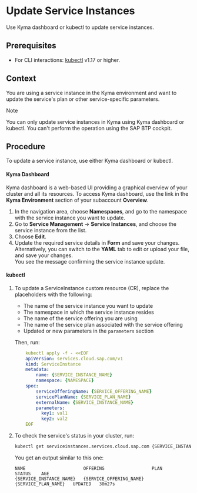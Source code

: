 # Update Service Instances

Use Kyma dashboard or kubectl to update service instances.

## Prerequisites

* For CLI interactions: [kubectl](https://kubernetes.io/docs/tasks/tools/) v1.17 or higher.

## Context

You are using a service instance in the Kyma environment and want to update the service's plan or other service-specific parameters.

> [!NOTE]
> You can only update service instances in Kyma using Kyma dashboard or kubectl. You can't perform the operation using the SAP BTP cockpit.

## Procedure

To update a service instance, use either Kyma dashboard or kubectl.

<!-- tabs:start -->
#### **Kyma Dashboard**

Kyma dashboard is a web-based UI providing a graphical overview of your cluster and all its resources.
To access Kyma dashboard, use the link in the **Kyma Environment** section of your subaccount **Overview**.

1. In the navigation area, choose **Namespaces**, and go to the namespace with the service instance you want to update.
2. Go to **Service Management** -> **Service Instances**, and choose the service instance from the list.
3. Choose **Edit**.
4. Update the required service details in **Form** and save your changes.<br>Alternatively, you can switch to the **YAML** tab to edit or upload your file, and save your changes.<br>
You see the message confirming the service instance update.

#### **kubectl**

1.  To update a ServiceInstance custom resource (CR), replace the placeholders with the following:
    - The name of the service instance you want to update
    - The namespace in which the service instance resides
    - The name of the service offering you are using
    - The name of the service plan associated with the service offering
    - Updated or new parameters in the `parameters` section

    Then, run: 

    ```yaml
        kubectl apply -f - <<EOF 
        apiVersion: services.cloud.sap.com/v1
        kind: ServiceInstance
        metadata:
            name: {SERVICE_INSTANCE_NAME}
            namespace: {NAMESPACE} 
        spec:
            serviceOfferingName: {SERVICE_OFFERING_NAME}
            servicePlanName: {SERVICE_PLAN_NAME}
            externalName: {SERVICE_INSTANCE_NAME}
            parameters:
              key1: val1
              key2: val2
        EOF
    ```
    
2.  To check the service's status in your cluster, run:
   
    ```bash
    kubectl get serviceinstances.services.cloud.sap.com {SERVICE_INSTANCE_NAME} -n {NAMESPACE}
    ```

    You get an output similar to this one:

    ```
    NAME                      OFFERING                  PLAN                  STATUS    AGE
    {SERVICE_INSTANCE_NAME}   {SERVICE_OFFERING_NAME}   {SERVICE_PLAN_NAME}   UPDATED   30m27s
    ```
<!-- tabs:end -->
